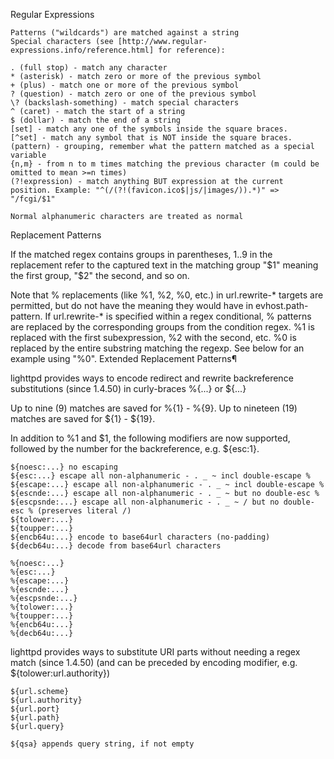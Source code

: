 Regular Expressions

    Patterns ("wildcards") are matched against a string
    Special characters (see [http://www.regular-expressions.info/reference.html] for reference):

    . (full stop) - match any character
    * (asterisk) - match zero or more of the previous symbol
    + (plus) - match one or more of the previous symbol
    ? (question) - match zero or one of the previous symbol
    \? (backslash-something) - match special characters
    ^ (caret) - match the start of a string
    $ (dollar) - match the end of a string
    [set] - match any one of the symbols inside the square braces.
    [^set] - match any symbol that is NOT inside the square braces.
    (pattern) - grouping, remember what the pattern matched as a special variable
    {n,m} - from n to m times matching the previous character (m could be omitted to mean >=n times)
    (?!expression) - match anything BUT expression at the current position. Example: "^(/(?!(favicon.ico$|js/|images/)).*)" => "/fcgi/$1"

    Normal alphanumeric characters are treated as normal




Replacement Patterns

If the matched regex contains groups in parentheses, $1..$9 in the replacement refer to the captured text in the
matching group "$1" meaning the first group, "$2" the second, and so on.

Note that % replacements (like %1, %2, %0, etc.) in url.rewrite-* targets are permitted, but do not have the meaning they would have in evhost.path-pattern. If url.rewrite-* is specified within a regex conditional, % patterns are replaced by the corresponding groups from the condition regex. %1 is replaced with the first subexpression, %2 with the second, etc. %0 is replaced by the entire substring matching the regexp. See below for an example using "%0".
Extended Replacement Patterns¶

lighttpd provides ways to encode redirect and rewrite backreference substitutions (since 1.4.50) in curly-braces %{...} or ${...}

Up to nine (9) matches are saved for %{1} - %{9}. Up to nineteen (19) matches are saved for ${1} - ${19}.

In addition to %1 and $1, the following modifiers are now supported, followed by the number for the backreference, e.g. ${esc:1}.

    ${noesc:...} no escaping
    ${esc:...} escape all non-alphanumeric - . _ ~ incl double-escape %
    ${escape:...} escape all non-alphanumeric - . _ ~ incl double-escape %
    ${escnde:...} escape all non-alphanumeric - . _ ~ but no double-esc %
    ${escpsnde:...} escape all non-alphanumeric - . _ ~ / but no double-esc % (preserves literal /)
    ${tolower:...}
    ${toupper:...}
    ${encb64u:...} encode to base64url characters (no-padding)
    ${decb64u:...} decode from base64url characters

    %{noesc:...}
    %{esc:...}
    %{escape:...}
    %{escnde:...}
    %{escpsnde:...}
    %{tolower:...}
    %{toupper:...}
    %{encb64u:...}
    %{decb64u:...}

lighttpd provides ways to substitute URI parts without needing a regex match (since 1.4.50) (and can be preceded by encoding modifier, e.g. ${tolower:url.authority})

    ${url.scheme}
    ${url.authority}
    ${url.port}
    ${url.path}
    ${url.query}

    ${qsa} appends query string, if not empty
